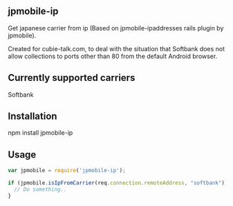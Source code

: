 ## jpmobile-ip

Get japanese carrier from ip (Based on jpmobile-ipaddresses rails plugin by jpmobile).

Created for cubie-talk.com, to deal with the situation that Softbank does not allow collections to ports other than 80 from the default Android browser.

## Currently supported carriers

Softbank

## Installation

npm install jpmobile-ip

## Usage

```js
var jpmobile = require('jpmobile-ip');

if (jpmobile.isIpFromCarrier(req.connection.remoteAddress, "softbank")) {
  // Do something..
}

```